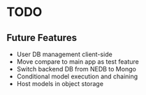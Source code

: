 # TODO

## Future Features

- User DB management client-side
- Move compare to main app as test feature
- Switch backend DB from NEDB to Mongo
- Conditional model execution and chaining
- Host models in object storage
